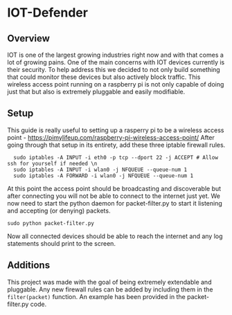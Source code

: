 # IOT-Defender
## Overview
 IOT is one of the largest growing industries right now and with that comes a lot of growing pains. One of the main concerns with IOT devices currently is their security. To help address this we decided to not only build something that could monitor these devices but also actively block traffic. This wireless access point running on a raspberry pi is not only capable of doing just that but also is extremely pluggable and easily modifiable.
## Setup
This guide is really useful to setting up a rasperry pi to be a wireless access point - https://pimylifeup.com/raspberry-pi-wireless-access-point/
After going through that setup in its entirety, add these three iptable firewall rules.
```
  sudo iptables -A INPUT -i eth0 -p tcp --dport 22 -j ACCEPT # Allow ssh for yourself if needed \n
  sudo iptables -A INPUT -i wlan0 -j NFQUEUE --queue-num 1
  sudo iptables -A FORWARD -i wlan0 -j NFQUEUE --queue-num 1
```
At this point the access point should be broadcasting and discoverable but after connecting you will not be able to connect to the internet just yet. We now need to start the python daemon for packet-filter.py to start it listening and accepting (or denying) packets.
``` 
sudo python packet-filter.py
```
Now all connected devices should be able to reach the internet and any log statements should print to the screen.
## Additions
This project was made with the goal of being extremely extendable and pluggable. Any new firewall rules can be added by including them in the ```filter(packet)``` function. An example has been provided in the packet-filter.py code.
